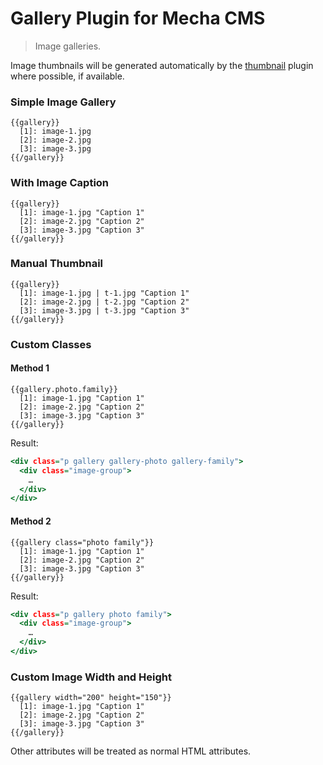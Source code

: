 Gallery Plugin for Mecha CMS
============================

> Image galleries.

Image thumbnails will be generated automatically by the [thumbnail](http://mecha-cms.com/article/thumbnail-plugin "Thumbnail Plugin") plugin where possible, if available.

### Simple Image Gallery

~~~ .no-highlight
{{gallery}}
  [1]: image-1.jpg
  [2]: image-2.jpg
  [3]: image-3.jpg
{{/gallery}}
~~~

### With Image Caption

~~~ .no-highlight
{{gallery}}
  [1]: image-1.jpg "Caption 1"
  [2]: image-2.jpg "Caption 2"
  [3]: image-3.jpg "Caption 3"
{{/gallery}}
~~~

### Manual Thumbnail

~~~ .no-highlight
{{gallery}}
  [1]: image-1.jpg | t-1.jpg "Caption 1"
  [2]: image-2.jpg | t-2.jpg "Caption 2"
  [3]: image-3.jpg | t-3.jpg "Caption 3"
{{/gallery}}
~~~

### Custom Classes

#### Method 1

~~~ .no-highlight
{{gallery.photo.family}}
  [1]: image-1.jpg "Caption 1"
  [2]: image-2.jpg "Caption 2"
  [3]: image-3.jpg "Caption 3"
{{/gallery}}
~~~

Result:

~~~ .html
<div class="p gallery gallery-photo gallery-family">
  <div class="image-group">
    …
  </div>
</div>
~~~

#### Method 2

~~~ .no-highlight
{{gallery class="photo family"}}
  [1]: image-1.jpg "Caption 1"
  [2]: image-2.jpg "Caption 2"
  [3]: image-3.jpg "Caption 3"
{{/gallery}}
~~~

Result:

~~~ .html
<div class="p gallery photo family">
  <div class="image-group">
    …
  </div>
</div>
~~~

### Custom Image Width and Height

~~~ .no-highlight
{{gallery width="200" height="150"}}
  [1]: image-1.jpg "Caption 1"
  [2]: image-2.jpg "Caption 2"
  [3]: image-3.jpg "Caption 3"
{{/gallery}}
~~~

Other attributes will be treated as normal HTML attributes.